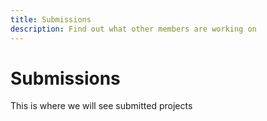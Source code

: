 ```yaml
---
title: Submissions
description: Find out what other members are working on
---
```


# Submissions
This is where we will see submitted projects
